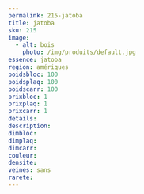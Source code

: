 ```yaml
---
permalink: 215-jatoba
title: jatoba 
sku: 215
image: 
  - alt: bois
    photo: /img/produits/default.jpg
essence: jatoba 
region: amériques
poidsbloc: 100
poidsplaq: 100
poidscarr: 100
prixbloc: 1
prixplaq: 1
prixcarr: 1
details: 
description: 
dimbloc: 
dimplaq: 
dimcarr: 
couleur: 
densite: 
veines: sans
rarete: 
---
```

